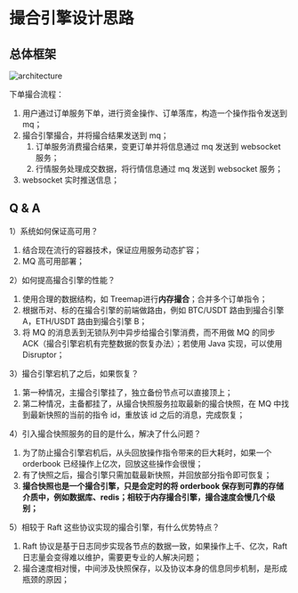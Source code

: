 # 撮合引擎设计思路

## 总体框架

![architecture](https://github.com/notayessir/blog/blob/main/images/engine/architecture.png)

下单撮合流程：

1. 用户通过订单服务下单，进行资金操作、订单落库，构造一个操作指令发送到 mq；
2. 撮合引擎撮合，并将撮合结果发送到 mq；
   1. 订单服务消费撮合结果，变更订单并将信息通过 mq 发送到 websocket 服务；
   2. 行情服务处理成交数据，将行情信息通过 mq 发送到 websocket 服务；
3. websocket 实时推送信息；

## Q & A

1）系统如何保证高可用？

1. 结合现在流行的容器技术，保证应用服务动态扩容；
2. MQ 高可用部署；

2）如何提高撮合引擎的性能？

1. 使用合理的数据结构，如 Treemap进行**内存撮合**；合并多个订单指令；
2. 根据币对、标的在撮合引擎的前端做路由，例如 BTC/USDT 路由到撮合引擎 A，ETH/USDT 路由到撮合引擎 B；
3. 将 MQ 的消息丢到无锁队列中异步给撮合引擎消费，而不用做 MQ 的同步 ACK（撮合引擎宕机有完整数据的恢复办法）；若使用 Java 实现，可以使用 Disruptor；

3）撮合引擎宕机了之后，如果恢复？

1. 第一种情况，主撮合引擎挂了，独立备份节点可以直接顶上；
2. 第二种情况，主备都挂了，从撮合快照服务拉取最新的撮合快照，在 MQ 中找到最新快照的当前的指令 id，重放该 id 之后的消息，完成恢复；

4）引入撮合快照服务的目的是什么，解决了什么问题？

1. 为了防止撮合引擎宕机后，从头回放操作指令带来的巨大耗时，如果一个 orderbook 已经操作上亿次，回放这些操作会很慢；
2. 有了快照之后，撮合引擎只需加载最新快照，并回放部分指令即可恢复；
3. **撮合快照也是一个撮合引擎，只是会定时的将 orderbook 保存到可靠的存储介质中，例如数据库、redis；相较于内存撮合引擎，撮合速度会慢几个级别；**

5）相较于 Raft 这些协议实现的撮合引擎，有什么优势特点？

1. Raft 协议是基于日志同步实现各节点的数据一致，如果操作上千、亿次，Raft 日志量会变得难以维护，需要更专业的人解决问题；
2. 撮合速度相对慢，中间涉及快照保存，以及协议本身的信息同步机制，是形成瓶颈的原因；